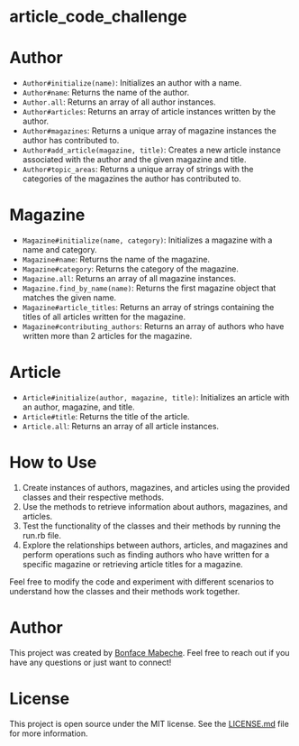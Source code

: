 # article_code_challenge

# Author

- `Author#initialize(name)`: Initializes an author with a name.
- `Author#name`: Returns the name of the author.
- `Author.all`: Returns an array of all author instances.
- `Author#articles`: Returns an array of article instances written by the author.
- `Author#magazines`: Returns a unique array of magazine instances the author has contributed to.
- `Author#add_article(magazine, title)`: Creates a new article instance associated with the author and the given magazine and title.
- `Author#topic_areas`: Returns a unique array of strings with the categories of the magazines the author has contributed to.

# Magazine

- `Magazine#initialize(name, category)`: Initializes a magazine with a name and category.
- `Magazine#name`: Returns the name of the magazine.
- `Magazine#category`: Returns the category of the magazine.
- `Magazine.all`: Returns an array of all magazine instances.
- `Magazine.find_by_name(name)`: Returns the first magazine object that matches the given name.
- `Magazine#article_titles`: Returns an array of strings containing the titles of all articles written for the magazine.
- `Magazine#contributing_authors`: Returns an array of authors who have written more than 2 articles for the magazine.

# Article

- `Article#initialize(author, magazine, title)`: Initializes an article with an author, magazine, and title.
- `Article#title`: Returns the title of the article.
- `Article.all`: Returns an array of all article instances.

# How to Use

1. Create instances of authors, magazines, and articles using the provided classes and their respective methods.
2. Use the methods to retrieve information about authors, magazines, and articles.
3. Test the functionality of the classes and their methods by running the run.rb file.
4. Explore the relationships between authors, articles, and magazines and perform operations such as finding authors who have written for a specific magazine or retrieving article titles for a magazine.

Feel free to modify the code and experiment with different scenarios to understand how the classes and their methods work together.

# Author

This project was created by [Bonface Mabeche](https://github.com/bonfacenyatangi). Feel free to reach out if you have any questions or just want to connect!

# License

This project is open source under the MIT license. See the [LICENSE.md](LICENSE.md) file for more information.
